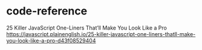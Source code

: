 # code-reference

25 Killer JavaScript One-Liners That’ll Make You Look Like a Pro
https://javascript.plainenglish.io/25-killer-javascript-one-liners-thatll-make-you-look-like-a-pro-d43f08529404
